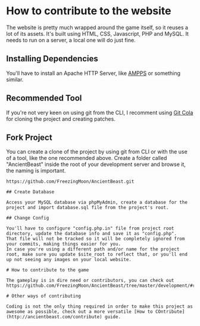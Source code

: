 # How to contribute to the website

The website is pretty much wrapped around the game itself, so it reuses a lot of its assets.
It's built using HTML, CSS, Javascript, PHP and MySQL. It needs to run on a server, a local one will do just fine.

## Installing Dependencies

You'll have to install an Apache HTTP Server, like [AMPPS](http://www.ampps.com/downloads) or something similar.

## Recommended Tool

If you're not very keen on using git from the CLI, I recomment using [Git Cola](https://git-cola.github.io) for cloning the project and creating patches.

## Fork Project

You can create a clone of the project by using git from CLI or with the use of a tool, like the one recommended above.
Create a folder called "AncientBeast" inside the root of your development server and browse it, the naming is important.
```
https://github.com/FreezingMoon/AncientBeast.git

## Create Database

Access your MySQL database via phpMyAdmin, create a database for the project and import database.sql file from the project's root.

## Change Config

You'll have to configure "config.php.in" file from project root directory, update the database info and save it as "config.php".
That file will not be tracked so it will be completely ignored from your commits, making things easier for you.
In case you're using a different path and/or name for the project root, make sure you update $site_root to reflect that, or you'll end up not seeing any images on your local website.

# How to contribute to the game

The gameplay is in dire need or contributors, you can check out https://github.com/FreezingMoon/AncientBeast/tree/master/development/#readme

# Other ways of contributing

Coding is not the only thing required in order to make this project as awesome as possible, check out a more versatile [How to COntribute](http://ancientbeast.com/contribute) guide.
